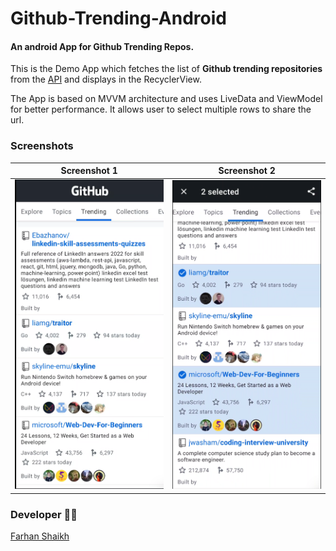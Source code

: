 # Github-Trending-Android

#### An android App for Github Trending Repos.

This is the Demo App which fetches the list of **Github trending repositories** from
the [API](https://github.com/doforce/github-trending) and displays in the RecyclerView.

The App is based on MVVM architecture and uses LiveData and ViewModel for better performance. It
allows user to select multiple rows to share the url.

### Screenshots
Screenshot 1 | Screenshot 2
:-------------------------:|:-------------------------:
![SS1](screenshots/ss1.png) | ![SS2](screenshots/ss2.png)

### Developer 🧑‍💻

[Farhan Shaikh](https://www.linkedin.com/in/farhanshaikh202/)
